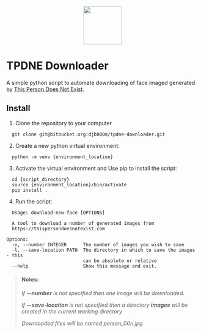 <p align="center">
  <img src="http://thispersondoesnotexist.com/image" width=100 />
</p>

# TPDNE Downloader

A simple python script to automate downloading of face imaged generated by [This Person Does Not Exist](https://thispersondoesnotexist.com/).

## Install

1. Clone the repository to your computer

```
  git clone git@bitbucket.org:djb000m/tpdne-downloader.git
```

2. Create a new python virtual environment:

```
  python -m venv {environment_location}

```

3. Activate the virtual environment and Use pip to install the script:

```
  cd {script_directory}
  source {environment_location}/bin/activate
  pip install .
```

4. Run the script:

```
  Usage: download-new-face [OPTIONS]

  A tool to download a number of generated images from
  https://thispersondoesnotexist.com

Options:
  -n, --number INTEGER      The number of images you wish to save
  -l, --save-location PATH  The directory in which to save the images - this
                            can be absolute or relative
  --help                    Show this message and exit.

```

> #### Notes:
>
> _If **--number** is not specified then one image will be downloaded._
>
> _If **--save-location** is not specified then a directory **images** will be created in the current working directory_
>
> _Downloaded files will be named person_00n.jpg_
